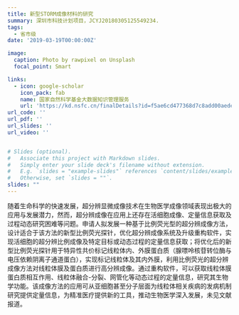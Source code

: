 ```yaml
---
title: 新型STORM成像材料的研究
summary: 深圳市科技计划项目，JCYJ20180305125549234.
tags:
  - 省市级
date: '2019-03-19T00:00:00Z'

image:
  caption: Photo by rawpixel on Unsplash
  focal_point: Smart

links:
  - icon: google-scholar
    icon_pack: fab
    name: 国家自然科学基金大数据知识管理服务
    url: 'https://kd.nsfc.cn/finalDetails?id=f5ae6cd477368d7c8add00aede5bcd2f'
url_code: ''
url_pdf: ''
url_slides: ''
url_video: ''


# Slides (optional).
#   Associate this project with Markdown slides.
#   Simply enter your slide deck's filename without extension.
#   E.g. `slides = "example-slides"` references `content/slides/example-slides.md`.
#   Otherwise, set `slides = ""`.
slides: ""
---
```


随着生命科学的快速发展，超分辨显微成像技术在生物医学成像领域表现出极大的应用与发展潜力，然而，超分辨成像在应用上还存在活细胞成像、定量信息获取及过程动态研究困难等问题。申请人拟发展一种基于比例荧光型的超分辨成像方法，设计适合于该方法的新型比例荧光探针，优化超分辨成像系统及升级重构软件，实现活细胞的超分辨比例成像及特定目标或动态过程的定量信息获取；将优化后的新型比例荧光探针用于特异性共价标记线粒体内、外膜蛋白质（腺嘌呤核苷转位酶与电压依赖阴离子通道蛋白），实现标记线粒体及其内外膜，利用比例荧光的超分辨成像方法对线粒体膜及蛋白质进行高分辨成像。通过重构软件，可以获取线粒体膜蛋白质相互作用、线粒体融合-分裂、网管化等动态过程的定量信息，研究其生物学功能。该成像方法的应用可从亚细胞甚至分子层面为线粒体相关疾病的发病机制研究提供定量信息，为精准医疗提供新的工具，推动生物医学深入发展，未见文献报道。